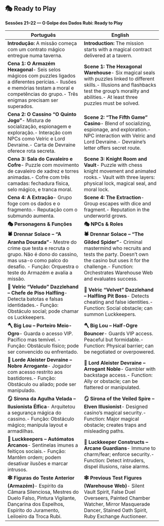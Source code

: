 ## 🎭 Ready to Play

**Sessões 21–22 — O Golpe dos Dados Rubi: Ready to Play**

|Português|English|
|---|---|
|**Introdução:** A missão começa com um contrato mágico entregue numa taverna.|**Introduction:** The mission starts with a magical contract delivered at a tavern.|
|**Cena 1: O Armazém Hexagonal**- Seis selos mágicos com puzzles ligados a diferentes perícias.- Ilusões e memórias testam a moral e competências do grupo.- Três enigmas precisam ser superados.|**Scene 1: The Hexagonal Warehouse**- Six magical seals with puzzles linked to different skills.- Illusions and flashbacks test the group’s morality and abilities.- At least three puzzles must be solved.|
|**Cena 2: O Cassino “O Quinto Jogo”**- Mistura de socialização, espionagem e exploração.- Interação com NPCs como Velric e Lord Devraine.- Carta de Devraine oferece rota secreta.|**Scene 2: “The Fifth Game” Casino**- Blend of socializing, espionage, and exploration.- NPC interaction with Velric and Lord Devraine.- Devraine’s letter offers secret route.|
|**Cena 3: Sala do Cavaleiro e Cofre**- Puzzle com movimento de cavaleiro de xadrez e torres animadas.- Cofre com três camadas: fechadura física, selo mágico, e tranca moral.|**Scene 3: Knight Room and Vault**- Puzzle with chess knight movement and animated rooks.- Vault with three layers: physical lock, magical seal, and moral lock.|
|**Cena 4: A Extração**- Grupo foge com os dados e o fragmento.- Reputação com o submundo aumenta.|**Scene 4: The Extraction**- Group escapes with dice and fragment.- Reputation in the underworld grows.|
|**🎭 Personagens & Funções**|**🎭 NPCs & Roles**|
|**🕷️ Drennar Solace – “A Aranha Dourada”**- Mestre do crime que testa e recruta o grupo. Não é dono do cassino, mas usa-o como palco do desafio. - Função: Orquestra o teste do Armazém e avalia a missão.|**🕷️ Drennar Solace – “The Gilded Spider”**- Criminal mastermind who recruits and tests the party. Doesn’t own the casino but uses it for the challenge.- Function: Orchestrates Warehouse Web and evaluates success.|
|**🎲 Velric “Veludo” Dazzlehand – Chefe de Piso Halfling**- Detecta batotas e falsas identidades.- Função: Obstáculo social; pode chamar os Luckkeepers.|**🎲 Velric “Velvet” Dazzlehand – Halfling Pit Boss**- Detects cheating and false identities.- Function: Social obstacle; can summon Luckkeepers.|
|**🪓 Big Lou – Porteiro Meio-Ogro**- Guarda o acesso VIP. Pacífico mas temível. - Função: Obstáculo físico; pode ser convencido ou enfrentado.|**🪓 Big Lou – Half-Ogre Bouncer**- Guards VIP access. Peaceful but formidable.- Function: Physical barrier; can be negotiated or overpowered.|
|**🎩 Lorde Aleister Devraine – Nobre Arrogante**- Jogador com acesso restrito aos bastidores.- Função: Obstáculo ou aliado; pode ser manipulado.|**🎩 Lord Aleister Devraine – Arrogant Noble**- Gambler with backstage access.- Function: Ally or obstacle; can be flattered or manipulated.|
|**🪞 Sirona da Agulha Velada – Ilusionista Élfica**- Arquitetou a segurança mágica do cassino.- Função: Obstáculo mágico; manipula layout e armadilhas.|**🪞 Sirona of the Veiled Spire – Elven Illusionist**- Designed casino’s magical security.- Function: Major magical obstacle; creates traps and misleading paths.|
|**🔐 Luckkeepers – Autómatos Arcanos**- Sentinelas imunes a feitiços sociais.- Função: Mantêm ordem; podem desativar ilusões e marcar intrusos.|**🔐 Luckkeeper Constructs – Arcane Guardians**- Immune to charm/fear; enforce security.- Function: Detect intruders, dispel illusions, raise alarms.|
|**🕸️ Figuras do Teste Anterior (Armazém)**- Espírito da Câmara Silenciosa, Mestres do Duelo Falso, Pintura Vigilante, Dançarina dos Espelhos, Espírito do Juramento, Leiloeiro da Troca Rubi.|**🕸️ Previous Test Figures (Warehouse Web)**- Silent Vault Spirit, False Duel Overseers, Painted Chamber Watcher, Mirror Masquerade Dancer, Stained Oath Spirit, Ruby Exchange Auctioneer.|